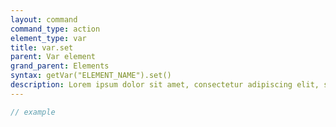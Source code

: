 ```yaml
---
layout: command
command_type: action
element_type: var
title: var.set
parent: Var element
grand_parent: Elements
syntax: getVar("ELEMENT_NAME").set()
description: Lorem ipsum dolor sit amet, consectetur adipiscing elit, sed do eiusmod tempor incididunt ut labore et dolore magna aliqua. Ut enim ad minim veniam, quis nostrud exercitation ullamco laboris nisi ut aliquip ex ea commodo consequat.
---
```


```javascript
// example
```